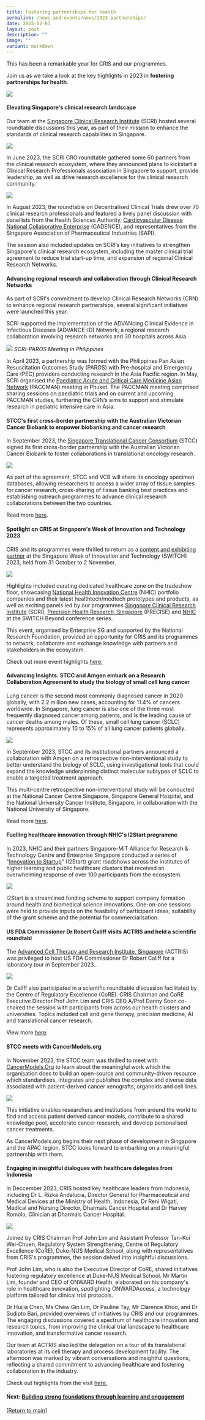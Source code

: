 ```yaml
---
title: Fostering partnerships for health
permalink: /news-and-events/news/2023-partnerships/
date: 2023-12-03
layout: post
description: ""
image: ""
variant: markdown
---
```

This has been a remarkable year for CRIS and our programmes. 

Join us as we take a look at the key highlights in 2023 in **fostering partnerships for health**.

![](/images/Resources_News/231203%20Year%20in%20review/CRIS_YIR_Banner_2_Partnerships.jpg)

#### **Elevating Singapore's clinical research landscape**

Our team at the [Singapore Clinical Research Institute](https://scri.edu.sg) (SCRI) hosted several roundtable discussions this year, as part of their mission to enhance the standards of clinical research capabilities in Singapore. 

![](/images/Resources_News/231203%20Year%20in%20review/3_1_SCRI.png)

In June 2023, the SCRI CRO roundtable gathered some 60 partners from the clinical research ecosystem, where they announced plans to kickstart a Clinical Research Professionals association in Singapore to support, provide leadership, as well as drive research excellence for the clinical research community. 

![](/images/Resources_News/231203%20Year%20in%20review/3_2_SCRI2.png)

In August 2023, the roundtable on Decentralised Clinical Trials drew over 70 clinical research professionals and featured a lively panel discussion with panellists from the Health Sciences Authority, [Cardiovascular Disease National Collaborative Enterprise](https://www.cadence-cvd.sg) (CADENCE), and representatives from the Singapore Association of Pharmaceutical Industries (SAPI). 

The session also included updates on SCRI’s key initiatives to strengthen Singapore's clinical research ecosystem, including the master clinical trial agreement to reduce trial start-up time, and expansion of regional Clinical Research Networks.


#### **Advancing regional research and collaboration through Clinical Research Networks**

As part of SCRI's commitment to develop Clinical Research Networks (CRN) to enhance regional research partnerships, several significant initiatives were launched this year. 

SCRI supported the implementation of the ADVANcing Clinical Evidence in Infectious Diseases (ADVANCE-ID) Network, a regional research collaboration involving research networks and 30 hospitals across Asia.

![](/images/Resources_News/231203%20Year%20in%20review/3_3_PAROS_meeting.png)
*SCRI-PAROS Meeting in Philippines*

In April 2023, a partnership was formed with the Philippines Pan Asian Resuscitation Outcomes Study (PAROS) with Pre-hospital and Emergency Care (PEC) providers conducting research in the Asia Pacific region. In May, SCRI organised the [Paediatric Acute and Critical Care Medicine Asian Network](https://www.scri.edu.sg/crn/pediatric-acute-critical-care-medicine-asian-network/about-paccman/) (PACCMAN) meeting in Phuket. The PACCMAN meeting comprised sharing sessions on paediatric trials and on current and upcoming PACCMAN studies, furthering the CRN’s aims to support and stimulate research in pediatric intensive care in Asia.


#### **STCC's first cross-border partnership with the Australian Victorian Cancer Biobank to empower biobanking and cancer research**

In September 2023, the [Singapore Translational Cancer Consortium](https://stcc.sg) (STCC) signed its first cross-border partnership with the Australian Victorian Cancer Biobank to foster collaborations in translational oncology research. 

![](/images/Resources_News/231203%20Year%20in%20review/3_4_STCC_VCB_MOU.png)

As part of the agreement, STCC and VCB will share its oncology specimen databases, allowing researchers to access a wider array of tissue samples for cancer research, cross-sharing of tissue banking best practices and establishing outreach programmes to advance clinical research collaborations between the two countries. 

Read more [here](https://www.linkedin.com/posts/crissg_partnerships-oncology-translationaloncology-activity-7059754757837455360-F4bN?utm_source=share&utm_medium=member_desktop).


#### **Spotlight on CRIS at Singapore's Week of Innovation and Technology 2023**

CRIS and its programmes were thrilled to return as a [content and exhibiting partner](https://www.cris.sg/news-and-events/events/switch2023/) at the Singapore Week of Innovation and Technology (SWITCH) 2023, held from 31 October to 2 November.

![](/images/Resources_News/231203%20Year%20in%20review/3_5_SWITCH.png)

Highlights included curating dedicated healthcare zone on the tradeshow floor, showcasing [National Health Innovation Centre](https://nhic.sg) (NHIC) portfolio companies and their latest healthtech/medtech prototypes and products, as well as exciting panels led by our programmes [Singapore Clinical Research Institute](https://www.linkedin.com/feed/update/urn:li:activity:7125004013690916864) (SCRI), [Precision Health Research, Singapore](https://www.linkedin.com/feed/update/urn:li:activity:7125057614043910145) (PRECISE) and [NHIC](https://www.linkedin.com/feed/update/urn:li:activity:7125073606706958337) at the SWITCH Beyond conference series. 

This event, organised by Enterprise SG and supported by the National Research Foundation, provided an opportunity for CRIS and its programmes to network, collaborate and exchange knowledge with partners and stakeholders in the ecosystem. 

Check out more event highlights [here.](https://www.linkedin.com/feed/update/urn:li:activity:7125399660277485568) 


#### **Advancing Insights: STCC and Amgen embark on a Research Collaboration Agreement to study the biology of small cell lung cancer**

Lung cancer is the second most commonly diagnosed cancer in 2020 globally, with 2.2 million new cases, accounting for 11.4% of cancers worldwide. In Singapore, lung cancer is also one of the three most frequently diagnosed cancer among patients, and is the leading cause of cancer deaths among males. Of these, small cell lung cancer (SCLC) represents approximately 10 to 15% of all lung cancer patients globally.

![](/images/Resources_News/231203%20Year%20in%20review/3_6_STCC_Amgen.jpg)

In September 2023, STCC and its institutional partners announced a collaboration with Amgen on a retrospective non-interventional study to better understand the biology of SCLC, using investigational tools that could expand the knowledge underpinning distinct molecular subtypes of SCLC to enable a targeted treatment approach.

This multi-centre retrospective non-interventional study will be conducted at the National Cancer Centre Singapore, Singapore General Hospital, and the National University Cancer Institute, Singapore, in collaboration with the National University of Singapore. 

Read more [here](https://www.linkedin.com/feed/update/urn:li:activity:7114791176070725632/).


#### **Fuelling healthcare innovation through NHIC's I2Start programme**

In 2023, NHIC and their partners Singapore-MIT Alliance for Research & Technology Centre and Enterprise Singapore conducted a series of "[Innovation to Startup](https://www.nhic.sg/funding/innovation-to-startup/)" (I2Start) grant roadshows across the institutes of higher learning and public healthcare clusters that received an overwhelming response of over 100 participants from the ecosystem.

![](/images/Resources_News/231203%20Year%20in%20review/3_7_NHIC.png)

I2Start is a streamlined funding scheme to support company formation around health and biomedical science innovations. One-on-one sessions were held to provide inputs on the feasibility of participant ideas, suitability of the grant scheme and the potential for commercialisation. 


#### **US FDA Commissioner Dr Robert Califf visits ACTRIS and held a scientific roundtabl**

The [Advanced Cell Therapy and Research Institute, Singapore](https://actris.sg) (ACTRIS) was privileged to host US FDA Commissioner Dr Robert Califf for a laboratory tour in September 2023.. 

![](/images/Resources_News/231203%20Year%20in%20review/3_8_US_FDA_ACTRIS.png)

Dr Califf also participated in a scientific roundtable discussion facilitated by the Centre of Regulatory Excellence (CoRE). CRIS Chairman and CoRE Executive Director Prof John Lim and CRIS CEO A/Prof Danny Soon co-chaired the session with participants from across our health clusters and universities. Topics included cell and gene therapy, precision medicine, AI and translational cancer research. 

View more [here](https://www.linkedin.com/feed/update/urn:li:activity:7112965432453591041/).



#### **STCC meets with CancerModels.org**

In November 2023, the STCC team was thrilled to meet with [CancerModels.Org](https://www.cancermodels.org) to learn about the meaningful work which the organisation does to build an open-source and community-driven resource which standardises, integrates and publishes the complex and diverse data associated with patient-derived cancer xenografts, organoids and cell lines. 

![](/images/Resources_News/231203%20Year%20in%20review/3_9_STCC_Cancermodels.jpg)

This initiative enables researchers and institutions from around the world to find and access patient derived cancer models, contribute to a shared knowledge pool, accelerate cancer research, and develop personalised cancer treatments. 

As CancerModels.org begins their next phase of development in Singapore and the APAC region, STCC looks forward to embarking on a meaningful partnership with them.


#### **Engaging in insightful dialogues with healthcare delegates from Indonesia**

In Deccember 2023, CRIS hosted key healthcare leaders from Indonesia, including Dr L. Rizka Andalucia, Director General for Pharmaceutical and Medical Devices at the Ministry of Health, Indonesia, Dr Reni Wigati, Medical and Nursing Director, Dharmais Cancer Hospital and Dr Harvey Romolo, Clinician at Dharmais Cancer Hospital.

![](/images/Resources_News/231203%20Year%20in%20review/LR_DSC_4894.png)

Joined by CRIS Chairman Prof John Lim and Assistant Professor Tan-Koi Wei-Chuen, Regulatory System Strengthening, Centre of Regulatory Excellence (CoRE), Duke-NUS Medical School, along with representatives from CRIS's programmes, the session delved into insightful discussions.

Prof John Lim, who is also the Executive Director of CoRE, shared initiatives fostering regulatory excellence at Duke-NUS Medical School. Mr Martin Lim, founder and CEO of ONWARD Health, elaborated on his company's role in healthcare innovation, spotlighting ONWARDAccess, a technology platform tailored for clinical trial protocols. 

Dr Huijia Chen, Ms Chew Gin Lim, Dr Pauline Tay, Mr Clarence Khoo, and Dr Sudipto Bari, provided overviews of initiatives by CRIS and our programmes. The engaging discussions covered a spectrum of healthcare innovation and research topics, from improving the clinical trial landscape to healthcare innovation, and transformative cancer research.

Our team at ACTRIS also led the delegation on a tour of its translational laboratories at its cell therapy and process development facility. The afternoon was marked by vibrant conversations and insightful questions, reflecting a shared commitment to advancing healthcare and fostering collaboration in the industry.

Check out highlights from the visit [here.](https://www.linkedin.com/feed/update/urn:li:activity:7138006666117054464/?actorCompanyId=67124421)

#### **Next: [Building strong foundations through learning and engagement](/news-and-events/news/2023-learning/)**

[[Return to main](/news-and-events/news/2023-year-in-review/)]